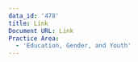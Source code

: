 ```yaml
---
data_id: '478'
title: Link
Document URL: Link
Practice Area:
  - 'Education, Gender, and Youth'
---
```

